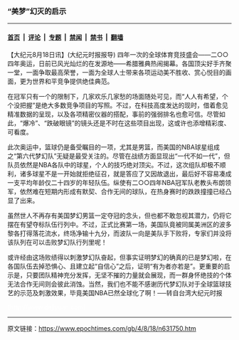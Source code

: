 ### “美梦”幻灭的启示

---

#### [首页](../../../..?n631750) &nbsp;|&nbsp; [评论](../../../../../epoch-comment?n631750) &nbsp;|&nbsp; [专题](../../../../../epoch-special?n631750) &nbsp;|&nbsp; [禁闻](../../../../../epoch-news?n631750) &nbsp;|&nbsp; [禁书](../../../../../books?n631750) &nbsp;|&nbsp; [翻墙](https://github.com/gfw-breaker/nogfw/blob/master/README.md?n631750)


<div class="post_content" id="artbody" itemprop="articleBody">
 <!-- article content begin -->
 <p>
  【大纪元8月18日讯】(大纪元时报报导)  四年一次的全球体育竞技盛会——二○○四年奥运，日前已风光灿烂的在发源地——希腊雅典热闹揭幕。各国顶尖好手齐聚一堂，一面争取最高荣誉，一面为全球人士带来各项运动美不胜收、赏心悦目的画面，更为世界和平竞争提供绝佳典范。
 </p>
 <p>
  在冠军只有一个的限制下，几家欢乐几家愁的场面随处可见，而“人人有希望，个个没把握”是绝大多数竞争项目的写照。不过，在科技高度发达的现时，借着愈见精准数据的呈现，以及各项精密仪器的搭配，事前的强弱排名也愈可信。尽管如此，“爆冷”、“跌破眼镜”的镜头还是不时在这些项目出现，这或许也添增精彩度、可看度。
 </p>
 <p>
  此次奥运中，篮球仍是备受瞩目的一项，尤其是男篮，而美国的NBA球星组成之“第六代梦幻队”无疑是最受关注的。尽管在战绩方面显现出“一代不如一代”，但队员依然是NBA各队中的球星，个人的技巧绝对顶尖。不过，这次组队却极不顺利，诸多球星不是一开始就拒绝征召，就是答应了又因故退出，最后好不容易凑成一支平均年龄仅二十四岁的年轻队伍。纵使有二○○四年NBA冠军队老教头布朗领军，依然难在短期内形成有默契、合作无间的球队，在热身赛时的跌跌撞撞已经凸显了出来。
 </p>
 <p>
  虽然世人不再存有美国梦幻男篮一定夺冠的念头，但也都不敢忽视其潜力，仍将它摆在有望夺标队伍行列中。不过，正式比赛第一场，美国队竟被同属美洲区的波多黎各打得落花流水，终场净输十九分，而波队一向是美队手下败将，专家们并没将该队列在可以击败梦幻队行列里呢！
 </p>
 <p>
  或许经由这场败绩得以刺激梦幻队奋起，但事实证明梦幻的确真的已是梦幻啦，在各国队伍去掉恐惧心、且建立起“自信心”之后，证明“有为者亦若是”。更重要的启示是，只要团队精神充分发挥，无坚不摧的力量就会展现，而一群身怀绝技的个体无法合作无间则会彼此消蚀。当然，我们也不能不感谢历代梦幻队对于全球篮球技艺的示范及刺激效果，毕竟美国NBA已然全球化了啊！──转自台湾大纪元时报
 </p>
 <p>
  <font color="#ffffff">
   (http://www.dajiyuan.com)
  </font>
 </p>
 <!-- article content end -->
 <div id="below_article_ad">
 </div>
</div>


---

原文链接：https://www.epochtimes.com/gb/4/8/18/n631750.htm